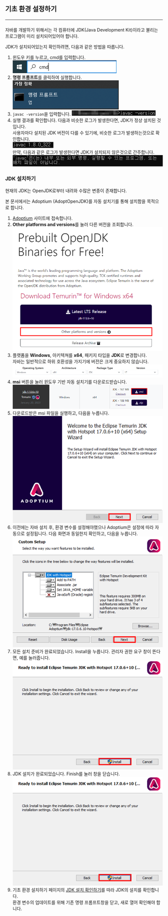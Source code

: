 ## 기초 환경 설정하기 <hr>

자바를 개발하기 위해서는 각 컴퓨터에 JDK(Java Development Kit)이라고 불리는 프로그램이 미리 설치되어있어야 합니다.

JDK가 설치되어있는지 확인하려면, 다음과 같은 방법을 따릅니다.

1. 윈도우 키를 누르고, cmd를 입력합니다.<br>
   ![CMD 검색 예제](../images/01/type_cmd.png)
2. **명령 프롬프트**를 클릭하여 실행합니다.
   ![CMD 실행 예제](../images/01/click_cmd.png)
3. `javac -version`을 입력합니다.
   ![javac 실행 예제](../images/01/type_javac.png)
4. 실행 결과를 확인합니다. 다음과 비슷한 로그가 발생한다면, JDK가 정상 설치된 것입니다.
   <br> 사용자마다 설치된 JDK 버전이 다를 수 있기에, 비슷한 로그가 발생하는것으로 확인합니다.<br>
   ![javac 실행 성공 예제](../images/01/valid_jdk.png)<br>
   만약, 다음과 같은 로그가 발생한다면 JDK가 설치되지 않은것으로 간주합니다. <br>
   ![javac 실행 성공 예제](../images/01/invalid_javac.png)

### JDK 설치하기

현재의 JDK는 OpenJDK로부터 내려와 수많은 변종이 존재합니다.

본 문서에서는 Adoptium (AdoptOpenJDK)를 자동 설치기를 통해 설치함을 목적으로 합니다.

1. [Adoptium](https://adoptium.net/) 사이트에 접속합니다.
2. **Other platforms and versions**를 눌러 다른 버전을 조회합니다.
   ![Adoptium](../images/01/adoumtium_other_platform.png)
3. 플랫폼을 **Windows**, 아키텍쳐를 **x64**, 패키지 타입을 **JDK**로 변경합니다.<br>
   자바는 일반적으로 하위 호환성을 가지기에 버전은 크게 중요하지 않습니다.
   ![Adoptium 버전 선택](../images/01/adoptium_version_selection.png)
4. **msi** 버튼을 눌러 윈도우 기반 자동 설치기를 다운로드받습니다.
   ![Adoptium 버전 선택](../images/01/download_msi.png)
5. 다운로드받은 msi 파일을 실행하고, 다음을 누릅니다.
   ![설치기 첫 페이지](../images/01/installation_01.png)
6. 이전에는 자바 설치 후, 환경 변수를 설정해야했으나 Adoptium은 설정에 따라 자동으로 설정됩니다. 다음 화면과 동일한지 확인하고, 다음을 누릅니다.
   ![설치기 설정 페이지](../images/01/installation_02.png)
7. 모든 설치 준비가 완료되었습니다. Install을 누릅니다. 관리자 권한 요구 창이 뜬다면, 예를 눌러줍니다.
   ![설치 페이지](../images/01/installation_03.png)
8. JDK 설치가 완료되었습니다. Finish를 눌러 창을 닫습니다.
   ![설치 완료 페이지](../images/01/installation_03.png)
9. 기초 환경 설치하기 페이지의 [JDK 설치 확인하기]()를 따라 JDK의 설치를 확인합니다.<br>
   환경 변수의 업데이트를 위해 기존 명령 프롬프트창을 닫고, 새로 열어 확인해야 합니다.